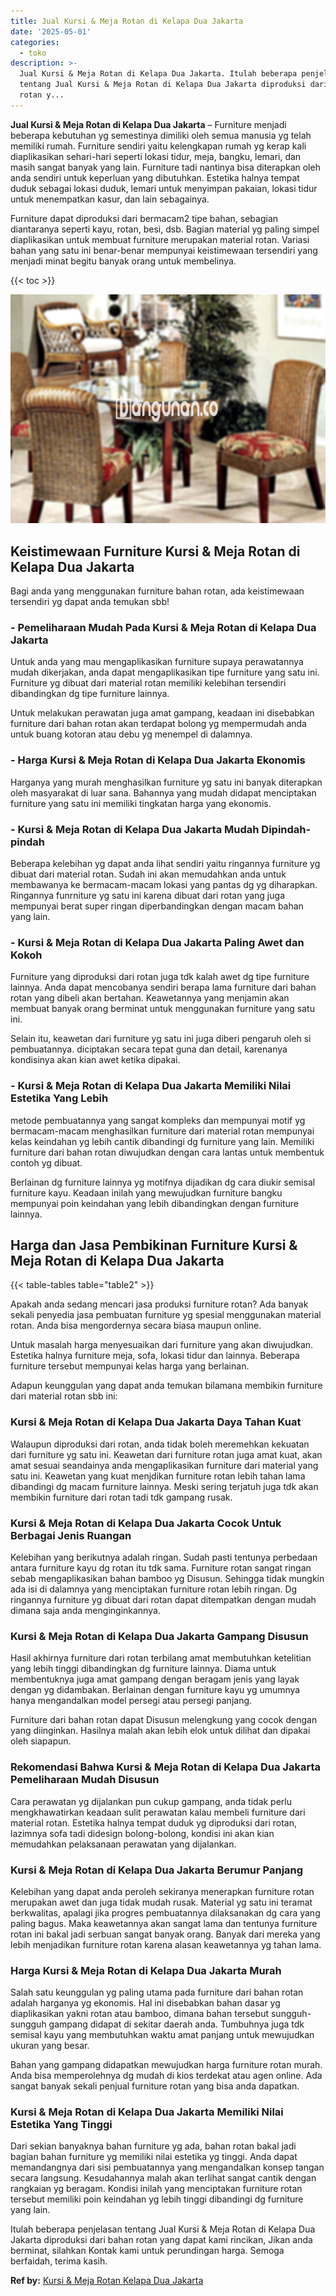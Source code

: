 ```yaml
---
title: Jual Kursi & Meja Rotan di Kelapa Dua Jakarta
date: '2025-05-01'
categories:
  - toko
description: >-
  Jual Kursi & Meja Rotan di Kelapa Dua Jakarta. Itulah beberapa penjelasan
  tentang Jual Kursi & Meja Rotan di Kelapa Dua Jakarta diproduksi dari bahan
  rotan y...
---
```


**Jual Kursi & Meja Rotan di Kelapa Dua Jakarta** – Furniture menjadi beberapa kebutuhan yg semestinya dimiliki oleh semua manusia yg telah memiliki rumah. Furniture sendiri yaitu kelengkapan rumah yg kerap kali diaplikasikan sehari-hari seperti lokasi tidur, meja, bangku, lemari, dan masih sangat banyak yang lain. Furniture tadi nantinya bisa diterapkan oleh anda sendiri untuk keperluan yang dibutuhkan. Estetika halnya tempat duduk sebagai lokasi duduk, lemari untuk menyimpan pakaian, lokasi tidur untuk menempatkan kasur, dan lain sebagainya.

Furniture dapat diproduksi dari bermacam2 tipe bahan, sebagian diantaranya seperti kayu, rotan, besi, dsb. Bagian material yg paling simpel diaplikasikan untuk membuat furniture merupakan material rotan. Variasi bahan yang satu ini benar-benar mempunyai keistimewaan tersendiri yang menjadi minat begitu banyak orang untuk membelinya.

{{< toc >}}

![Jual Kursi & Meja Rotan di Kelapa Dua Jakarta](/images/kursi-meja-rotan-murah18.png)

## Keistimewaan Furniture Kursi & Meja Rotan di Kelapa Dua Jakarta

Bagi anda yang menggunakan furniture bahan rotan, ada keistimewaan tersendiri yg dapat anda temukan sbb!

### \- Pemeliharaan Mudah Pada Kursi & Meja Rotan di Kelapa Dua Jakarta

Untuk anda yang mau mengaplikasikan furniture supaya perawatannya mudah dikerjakan, anda dapat mengaplikasikan tipe furniture yang satu ini. Furniture yg dibuat dari material rotan memiliki kelebihan tersendiri dibandingkan dg tipe furniture lainnya.

Untuk melakukan perawatan juga amat gampang, keadaan ini disebabkan furniture dari bahan rotan akan terdapat bolong yg mempermudah anda untuk buang kotoran atau debu yg menempel di dalamnya.

### \- Harga Kursi & Meja Rotan di Kelapa Dua Jakarta Ekonomis

Harganya yang murah menghasilkan furniture yg satu ini banyak diterapkan oleh masyarakat di luar sana. Bahannya yang mudah didapat menciptakan furniture yang satu ini memiliki tingkatan harga yang ekonomis.

### \- Kursi & Meja Rotan di Kelapa Dua Jakarta Mudah Dipindah-pindah

Beberapa kelebihan yg dapat anda lihat sendiri yaitu ringannya furniture yg dibuat dari material rotan. Sudah ini akan memudahkan anda untuk membawanya ke bermacam-macam lokasi yang pantas dg yg diharapkan. Ringannya funrniture yg satu ini karena dibuat dari rotan yang juga mempunyai berat super ringan diperbandingkan dengan macam bahan yang lain.

### \- Kursi & Meja Rotan di Kelapa Dua Jakarta Paling Awet dan Kokoh

Furniture yang diproduksi dari rotan juga tdk kalah awet dg tipe furniture lainnya. Anda dapat mencobanya sendiri berapa lama furniture dari bahan rotan yang dibeli akan bertahan. Keawetannya yang menjamin akan membuat banyak orang berminat untuk menggunakan furniture yang satu ini.

Selain itu, keawetan dari furniture yg satu ini juga diberi pengaruh oleh si pembuatannya. diciptakan secara tepat guna dan detail, karenanya kondisinya akan kian awet ketika dipakai.

### \- Kursi & Meja Rotan di Kelapa Dua Jakarta Memiliki Nilai Estetika Yang Lebih

metode pembuatannya yang sangat kompleks dan mempunyai motif yg bermacam-macam menghasilkan furniture dari material rotan mempunyai kelas keindahan yg lebih cantik dibandingi dg furniture yang lain. Memiliki furniture dari bahan rotan diwujudkan dengan cara lantas untuk membentuk contoh yg dibuat.

Berlainan dg furniture lainnya yg motifnya dijadikan dg cara diukir semisal furniture kayu. Keadaan inilah yang mewujudkan furniture bangku mempunyai poin keindahan yang lebih dibandingkan dengan furniture lainnya.

## Harga dan Jasa Pembikinan Furniture Kursi & Meja Rotan di Kelapa Dua Jakarta

{{< table-tables table="table2" >}}

Apakah anda sedang mencari jasa produksi furniture rotan? Ada banyak sekali penyedia jasa pembuatan furniture yg spesial menggunakan material rotan. Anda bisa mengordernya secara biasa maupun online.

Untuk masalah harga menyesuaikan dari furniture yang akan diwujudkan. Estetika halnya furniture meja, sofa, lokasi tidur dan lainnya. Beberapa furniture tersebut mempunyai kelas harga yang berlainan.

Adapun keunggulan yang dapat anda temukan bilamana membikin furniture dari material rotan sbb ini:

### Kursi & Meja Rotan di Kelapa Dua Jakarta Daya Tahan Kuat

Walaupun diproduksi dari rotan, anda tidak boleh meremehkan kekuatan dari furniture yg satu ini. Keawetan dari furniture rotan juga amat kuat, akan amat sesuai seandainya anda mengaplikasikan furniture dari material yang satu ini. Keawetan yang kuat menjdikan furniture rotan lebih tahan lama dibandingi dg macam furniture lainnya. Meski sering terjatuh juga tdk akan membikin furniture dari rotan tadi tdk gampang rusak.

### Kursi & Meja Rotan di Kelapa Dua Jakarta Cocok Untuk Berbagai Jenis Ruangan

Kelebihan yang berikutnya adalah ringan. Sudah pasti tentunya perbedaan antara furniture kayu dg rotan itu tdk sama. Furniture rotan sangat ringan sebab mengaplikasikan bahan bamboo yg Disusun. Sehingga tidak mungkin ada isi di dalamnya yang menciptakan furniture rotan lebih ringan. Dg ringannya furniture yg dibuat dari rotan dapat ditempatkan dengan mudah dimana saja anda menginginkannya.

### Kursi & Meja Rotan di Kelapa Dua Jakarta Gampang Disusun

Hasil akhirnya furniture dari rotan terbilang amat membutuhkan ketelitian yang lebih tinggi dibandingkan dg furniture lainnya. Diama untuk membentuknya juga amat gampang dengan beragam jenis yang layak dengan yg didambakan. Berlainan dengan furniture kayu yg umumnya hanya mengandalkan model persegi atau persegi panjang.

Furniture dari bahan rotan dapat Disusun melengkung yang cocok dengan yang diinginkan. Hasilnya malah akan lebih elok untuk dilihat dan dipakai oleh siapapun.

### Rekomendasi Bahwa Kursi & Meja Rotan di Kelapa Dua Jakarta Pemeliharaan Mudah Disusun

Cara perawatan yg dijalankan pun cukup gampang, anda tidak perlu mengkhawatirkan keadaan sulit perawatan kalau membeli furniture dari material rotan. Estetika halnya tempat duduk yg diproduksi dari rotan, lazimnya sofa tadi didesign bolong-bolong, kondisi ini akan kian memudahkan pelaksanaan perawatan yang dijalankan.

### Kursi & Meja Rotan di Kelapa Dua Jakarta Berumur Panjang

Kelebihan yang dapat anda peroleh sekiranya menerapkan furniture rotan merupakan awet dan juga tidak mudah rusak. Material yg satu ini teramat berkwalitas, apalagi jika progres pembuatannya dilaksanakan dg cara yang paling bagus. Maka keawetannya akan sangat lama dan tentunya furniture rotan ini bakal jadi serbuan sangat banyak orang. Banyak dari mereka yang lebih menjadikan furniture rotan karena alasan keawetannya yg tahan lama.

### Harga Kursi & Meja Rotan di Kelapa Dua Jakarta Murah

Salah satu keunggulan yg paling utama pada furniture dari bahan rotan adalah harganya yg ekonomis. Hal ini disebabkan bahan dasar yg diaplikasikan yakni rotan atau bamboo, dimana bahan tersebut sungguh-sungguh gampang didapat di sekitar daerah anda. Tumbuhnya juga tdk semisal kayu yang membutuhkan waktu amat panjang untuk mewujudkan ukuran yang besar.

Bahan yang gampang didapatkan mewujudkan harga furniture rotan murah. Anda bisa memperolehnya dg mudah di kios terdekat atau agen online. Ada sangat banyak sekali penjual furniture rotan yang bisa anda dapatkan.

### Kursi & Meja Rotan di Kelapa Dua Jakarta Memiliki Nilai Estetika Yang Tinggi

Dari sekian banyaknya bahan furniture yg ada, bahan rotan bakal jadi bagian bahan furniture yg memiliki nilai estetika yg tinggi. Anda dapat memandangnya dari sisi pembuatannya yang mengandalkan konsep tangan secara langsung. Kesudahannya malah akan terlihat sangat cantik dengan rangkaian yg beragam. Kondisi inilah yang menciptakan furniture rotan tersebut memiliki poin keindahan yg lebih tinggi dibandingi dg furniture yang lain.

Itulah beberapa penjelasan tentang Jual Kursi & Meja Rotan di Kelapa Dua Jakarta diproduksi dari bahan rotan yang dapat kami rincikan, Jikan anda berminat, silahkan Kontak kami untuk perundingan harga. Semoga berfaidah, terima kasih.

**Ref by:** [Kursi & Meja Rotan Kelapa Dua Jakarta](https://id.wikipedia.org/wiki/Kursi)
